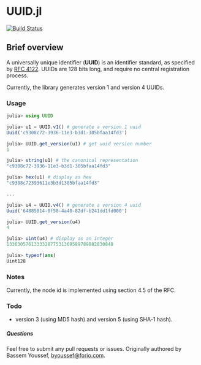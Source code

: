 # UUID.jl
[![Build Status](https://travis-ci.org/forio/UUID.jl.png?branch=master)](https://travis-ci.org/forio/UUID.jl)

## Brief overview

A universally unique identifier (**UUID**) is an identifier standard, as specified by [RFC 4122](http://www.ietf.org/rfc/rfc4122.txt). UUIDs are 128 bits long, and require no central registration process.

Currently, the library generates version 1 and version 4 UUIDs.

### Usage

```julia
julia> using UUID

julia> u1 = UUID.v1() # generate a version 1 uuid
Uuid('c9308c72-3936-11e3-b3d1-305bfaa14fd3')

julia> UUID.get_version(u1) # get uuid version number
1

julia> string(u1) # the canonical representation
"c9308c72-3936-11e3-b3d1-305bfaa14fd3"

julia> hex(u1) # display as hex
"c9308c72393611e3b3d1305bfaa14fd3"

...

julia> u4 = UUID.v4() # generate a version 4 uuid
Uuid('64885014-0f58-4a40-82df-b241dd1fd000')

julia> UUID.get_version(u4)
4

julia> uint(u4) # display as an integer
133630576133332877531369589789882830848

julia> typeof(ans)
Uint128
```

### Notes
Currently, the node id is implemented using section 4.5 of the RFC.

### Todo
- version 3 (using MD5 hash) and version 5 (using SHA-1 hash).

##### Questions
Feel free to submit any pull requests or issues. Originally authored by Bassem Youssef, byoussef@forio.com.
